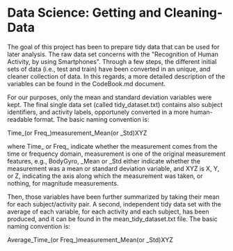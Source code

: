 # Data Science: Getting and Cleaning-Data

The goal of this project has been to prepare tidy data that can be used for later analysis. 
The raw data set concerns with the "Recognition of Human Activity, by using Smartphones". 
Through a few steps, the different initial sets of data (i.e., test and train)
have been converted in an unique, and cleaner collection of data. 
In this regards, a more detailed description of the variables can be found in the CodeBook.md document. 

For our purposes, only the mean and standard deviation variables were kept. 
The final single data set (called tidy_dataset.txt) contains also subject identifiers, and activity labels, 
opportunely converted in a more human-readable format. 
The basic naming convention is:

Time_(or Freq_)measurement_Mean(or _Std)XYZ

where Time_ or Freq_ indicate whether the measurement comes from the time or frequency domain, measurement is one of the original measurement features, e.g., BodyGyro, _Mean or _Std either indicate whether the measurement was a mean or standard deviation variable, and XYZ is X, Y, or Z, indicating the axis along which the measurement was taken, or nothing, for magnitude measurements.

Then, those variables have been further summarized by taking their mean for each subject/activity pair.
A second, independent tidy data set with the average of each variable, for each activity and each subject, 
has been produced, and it can be found in the mean_tidy_dataset.txt file. 
The basic naming convention is: 

Average_Time_(or Freq_)measurement_Mean(or _Std)XYZ 
